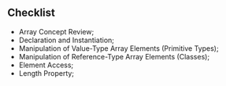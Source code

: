 ## Checklist
- Array Concept Review;
- Declaration and Instantiation;
- Manipulation of Value-Type Array Elements (Primitive Types);
- Manipulation of Reference-Type Array Elements (Classes);
- Element Access;
- Length Property;
